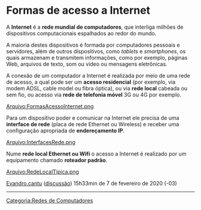 # Formas de acesso a Internet

A **Internet** é a **rede mundial de computadores**, que interliga milhões de dispositivos computacionais espalhados ao redor do mundo.

A maioria destes dispositivos é formada por computadores pessoais e servidores, além de outros dispositivos, como *tablets* e *smartphones*, os quais armazenam e transmitem informações, como por exemplo, páginas Web, arquivos de texto, som ou vídeo ou mensagens eletrônicas.

A conexão de um computador a Internet é realizada por meio de uma rede de acesso, a qual pode ser um **acesso residencial** (por exemplo, via modem ADSL, cable model ou fibra óptica), ou via **rede local** cabeada ou sem fio, ou acesso via **rede de telefonia móvel** 3G ou 4G por exemplo.

<a href="Arquivo:FormasAcessoInternet.png" class="wikilink" title="Arquivo:FormasAcessoInternet.png">Arquivo:FormasAcessoInternet.png</a>

Para um dispositivo poder e comunicar na Internet ele precisa de uma **interface de rede** (placa de rede Ethernet ou Wireless) e receber uma configuração apropriada de **endereçamento IP**.

<a href="Arquivo:InterfacesRede.png" class="wikilink" title="Arquivo:InterfacesRede.png">Arquivo:InterfacesRede.png</a>

Nume **rede local Ethernet ou Wifi** o acesso a Internet é realizado por um equipamento chamado **roteador padrão**.

<a href="Arquivo:RedeLocalTipica.png" class="wikilink" title="Arquivo:RedeLocalTipica.png">Arquivo:RedeLocalTipica.png</a>

<a href="Usuário:Evandro.cantu" class="wikilink" title="Evandro.cantu">Evandro.cantu</a> (<a href="Usuário_Discussão:Evandro.cantu" class="wikilink" title="discussão">discussão</a>) 15h33min de 7 de fevereiro de 2020 (-03)

------------------------------------------------------------------------

<a href="Categoria:Redes_de_Computadores" class="wikilink" title="Categoria:Redes de Computadores">Categoria:Redes de Computadores</a>
